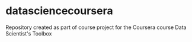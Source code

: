 datasciencecoursera
===================

Repository created as part of course project for the Coursera course Data Scientist's Toolbox
